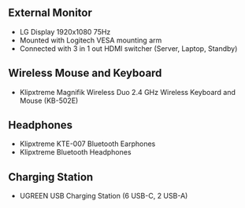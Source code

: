 ## External Monitor

* LG Display 1920x1080  75Hz
* Mounted with Logitech VESA mounting arm
* Connected with 3 in 1 out HDMI switcher (Server, Laptop, Standby)

## Wireless Mouse and Keyboard

* Klipxtreme Magnifik Wireless Duo 2.4 GHz Wireless Keyboard and Mouse (KB-502E)

## Headphones

* Klipxtreme KTE-007 Bluetooth Earphones
* Klipxtreme Bluetooth Headphones

## Charging Station

* UGREEN USB Charging Station (6 USB-C, 2 USB-A)
